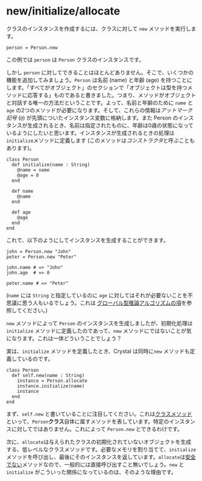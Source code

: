 # new/initialize/allocate

クラスのインスタンスを作成するには、クラスに対して `new` メソッドを実行します。

```crystal
person = Person.new
```

この例では `person` は `Person` クラスのインスタンスです。

しかし `person` に対してできることはほとんどありません。そこで、いくつかの機能を追加してみましょう。`Person` は名前 (name) と年齢 (age) を持つことにします。「すべてがオブジェクト」のセクションで「オブジェクトは型を持つメソッドに応答する」ものであると書きました。つまり、メソッドがオブジェクトと対話する唯一の方法だということです。よって、名前と年齢のために `name` と `age` の2つのメソッドが必要になります。そして、これらの情報は*アットマーク記号* (`@`) が先頭についたインスタンス変数に格納します。また Person のインスタンスが生成されるとき、名前は指定されたものに、年齢は0歳の状態になっているようにしたいと思います。インスタンスが生成されるときの処理は`initialize`メソッドに定義します (このメソッドは*コンストラクタ*と呼ぶこともあります)。

```crystal
class Person
  def initialize(name : String)
    @name = name
    @age = 0
  end

  def name
    @name
  end

  def age
    @age
  end
end
```

これで、以下のようにしてインスタンスを生成することができます。

```crystal
john = Person.new "John"
peter = Person.new "Peter"

john.name # => "John"
john.age  # => 0

peter.name # => "Peter"
```

(`name` には `String` と指定しているのに `age` に対してはそれが必要ないことを不思議に思う人もいるでしょう。これは [グローバル型推論アルゴリズムの項](type_inference.md)を参照してください。)

`new` メソッドによって `Person` のインスタンスを生成しましたが、初期化処理は `initialize` メソッドに定義したのであって、`new` メソッドにではないことが気になります。これは一体どういうことでしょう？

実は、`initialize` メソッドを定義したとき、Crystal は同時に`new` メソッドも定義しているのです。

```crystal
class Person
  def self.new(name : String)
    instance = Person.allocate
    instance.initialize(name)
    instance
  end
end
```

まず、`self.new` と書いていることに注目してください。これは[クラスメソッド](class_methods.md)といって、`Person`**クラス**自体に属すメソッドを表しています。特定のインスタンスに対してではありません。これによって `Person.new` とできるわけです。

次に、`allocate`は与えられたクラスの初期化されていないオブジェクトを生成する、低レベルなクラスメソッドです。必要なメモリを割り当てて、`initialize` メソッドを呼び出し、最後にそのインスタンスを返しています。`allocate`は[安全でない](unsafe.md)メソッドなので、一般的には直接呼び出すこと無いでしょう。`new` と `initialize` がこういった関係になっているのは、そのような理由です。
